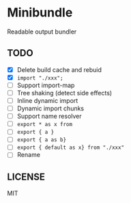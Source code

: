 # Minibundle

Readable output bundler

## TODO

- [x] Delete build cache and rebuid
- [x] `import "./xxx";`
- [ ] Support import-map
- [ ] Tree shaking (detect side effects)
- [ ] Inline dynamic import
- [ ] Dynamic import chunks
- [ ] Support name resolver
- [ ] `export * as x from`
- [ ] `export { a }`
- [ ] `export { a as b}`
- [ ] `export { default as x} from "./xxx"`
- [ ] Rename

## LICENSE

MIT
